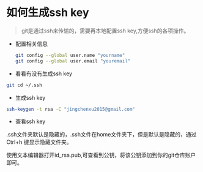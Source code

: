 # 如何生成ssh key

> git是通过ssh来传输的，需要再本地配置ssh key,方便ssh的各项操作。

* 配置相关信息

  ```bash
  git config --global user.name "yourname"
  git config --global user.email "youremail"
  ```

* 看看有没有生成ssh key

```bash
git cd ~/.ssh
```

* 生成ssh key

```bash
ssh-keygen -t rsa -C "jingchenxu2015@gmail.com"
```

* 查看ssh key

.ssh文件夹默认是隐藏的，.ssh文件在home文件夹下，但是默认是隐藏的，通过 Ctrl+h 键显示隐藏文件夹。

使用文本编辑器打开id\_rsa.pub,可查看到公钥，将该公钥添加到你的git仓库账户即可。

